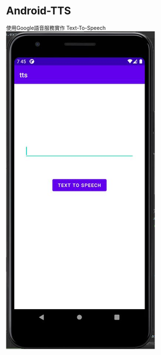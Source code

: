 # Android-TTS

使用Google語音服務實作 Text-To-Speech
![image](https://github.com/stingch/Android-TTS/blob/main/%E6%93%B7%E5%8F%96.JPG)
